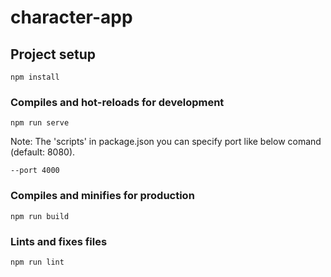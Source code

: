# character-app

## Project setup
```
npm install
```

### Compiles and hot-reloads for development
```
npm run serve
```
Note: The 'scripts' in package.json you can specify port like below comand (default: 8080).
```
--port 4000
```
### Compiles and minifies for production
```
npm run build
```

### Lints and fixes files
```
npm run lint
```
